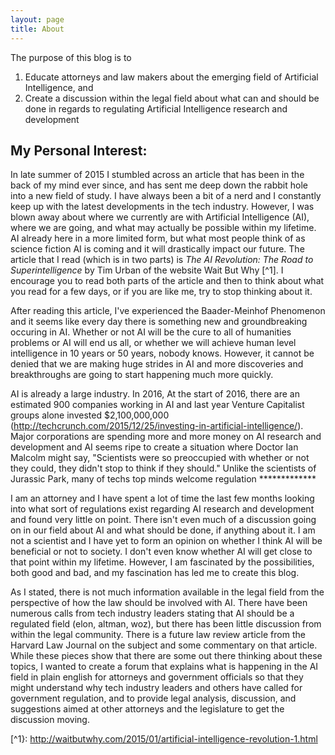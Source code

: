 ```yaml
---
layout: page
title: About
---
```


<div class="message">
  The purpose of this blog is to
    <ol>
      <li> Educate attorneys and law makers about the emerging field of Artificial Intelligence, and </li>
      <li> Create a discussion within the legal field about what can and should be done in regards to regulating Artificial Intelligence research and development</li>
    </ol>
</div>
	
## My Personal Interest:

In late summer of 2015 I stumbled across an article that has been in the back of my mind ever since, and has sent me deep down the rabbit hole into a new field of study. I have always been a bit of a nerd and I constantly keep up with the latest developments in the tech industry. However, I was blown away about where we currently are with  Artificial Intelligence (AI), where we are going, and what may actually be possible within my lifetime. AI already here in a more limited form, but what most people think of as science fiction AI is coming and it will drastically impact our future. The article that I read (which is in two parts) is <i>The AI Revolution: The Road to Superintelligence</i> by Tim Urban of the website Wait But Why [^1]. I encourage you to read both parts of the article and then to think about what you read for a few days, or if you are like me, try to stop thinking about it. 

After reading this article, I've experienced the Baader-Meinhof Phenomenon and it seems like every day there is something new and groundbreaking occuring in AI. Whether or not  AI will be the cure to all of humanities problems or AI will end us all, or whether we will achieve human level intelligence in 10 years or 50 years, nobody knows. However, it cannot be denied that we are making huge strides in AI and more discoveries and breakthroughs are going to start happening much more quickly. 

AI is already a large industry. In 2016, At the start of 2016, there are an estimated 900 companies working in AI and last year Venture Capitalist groups alone invested $2,100,000,000 (<a>http://techcrunch.com/2015/12/25/investing-in-artificial-intelligence/</a>).  Major corporations are spending more and more money on AI research and development and AI seems ripe to create a situation where Doctor Ian Malcolm might say, "Scientists were so preoccupied with whether or not they could, they didn't stop to think if they should." Unlike the scientists of Jurassic Park, many of techs top minds welcome regulation *************

I am an attorney and I have spent a lot of time the last few months looking into what sort of regulations exist regarding AI research and development and found very little on point. There isn't even much of a discussion going on in our field about AI and what should be done, if anything about it. I am not a scientist and I have yet to form an opinion on whether I think AI will be beneficial or not to society. I don't even know whether AI will get close to that point within my lifetime. However, I am fascinated by the possibilities, both good and bad, and my fascination has led me to create this blog.

As I stated, there is not much information available in the legal field from the perspective of how the law should be involved with AI. There have been numerous calls from tech industry leaders stating that AI should be a regulated field (elon, altman, woz),  but there has been little discussion from within the legal community. There is a future law review article from the Harvard Law Journal on the subject and some commentary on that article. While these pieces show that there are some out there thinking about these topics, I wanted to create a forum that explains what is happening in the AI field in plain english for attorneys and government officials so that they might understand why tech industry leaders and others have called for government regulation, and  to provide legal analysis, discussion, and suggestions aimed at other attorneys and the legislature to get the discussion moving.


[^1}: <a>http://waitbutwhy.com/2015/01/artificial-intelligence-revolution-1.html</a>
